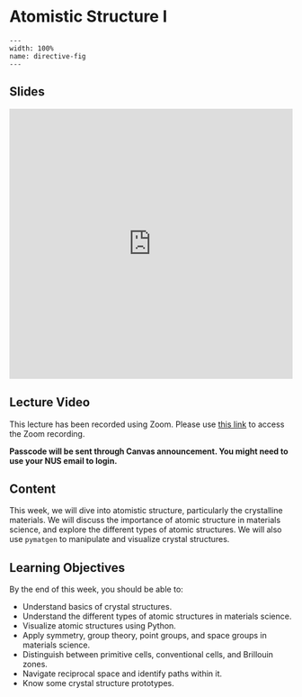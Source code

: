 # Atomistic Structure I
```{image} ../figures/atomistic_structure_title.jpeg
---
width: 100%
name: directive-fig
---
```

## Slides
<iframe src="https://docs.google.com/presentation/d/e/2PACX-1vSifIgqEQRdHvhXAF8AXd5TCAjYZ2rYv8BHs2ct1pnLP5VUrOnrcrTIDjDGMbmWbc6S5uDEy0jF9DYQ/embed?start=false&loop=false&delayms=3000" frameborder="0" width="100%" height="480" allowfullscreen="true" mozallowfullscreen="true" webkitallowfullscreen="true"></iframe>

## Lecture Video
This lecture has been recorded using Zoom. Please use [this link](https://nus-sg.zoom.us/rec/share/_8Hr_H3n16-Ppp9RZ-CSL0jHnMzIRvnYz-2kqWEtgd_v05b3Zjr8R3G-fg73GeSg.pl4E3rRI4ckYiHK5) to access the Zoom recording.

**Passcode will be sent through Canvas announcement. You might need to use your NUS email to login.**

## Content
This week, we will dive into atomistic structure, particularly the crystalline materials. We will discuss the importance of atomic structure in materials science, and explore the different types of atomic structures. We will also use `pymatgen` to manipulate and visualize crystal structures. 

## Learning Objectives
By the end of this week, you should be able to:

- Understand basics of crystal structures.
- Understand the different types of atomic structures in materials science.
- Visualize atomic structures using Python.
- Apply symmetry, group theory, point groups, and space groups in materials science.
- Distinguish between primitive cells, conventional cells, and Brillouin zones.
- Navigate reciprocal space and identify paths within it.
- Know some crystal structure prototypes.